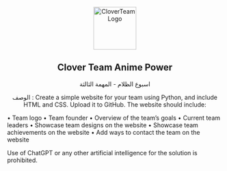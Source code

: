 <p align="center">
 <img width="100px" src="https://c.top4top.io/p_268067dqq1.png" align="center" alt="CloverTeamLogo" />
 <h2 align="center">Clover Team Anime Power</h2>
 <p align="center">اسبوع الظلام - المهمة الثالثة</p>
 <p align="center">الوصف :
Create a simple website for your team using Python, and include HTML and CSS. Upload it to GitHub. The website should include:

 • Team logo
 • Team founder
 • Overview of the team’s goals
 • Current team leaders
 • Showcase team designs on the website
 • Showcase team achievements on the website
 • Add ways to contact the team on the website

Use of ChatGPT or any other artificial intelligence for the solution is prohibited.</p>
</p>
